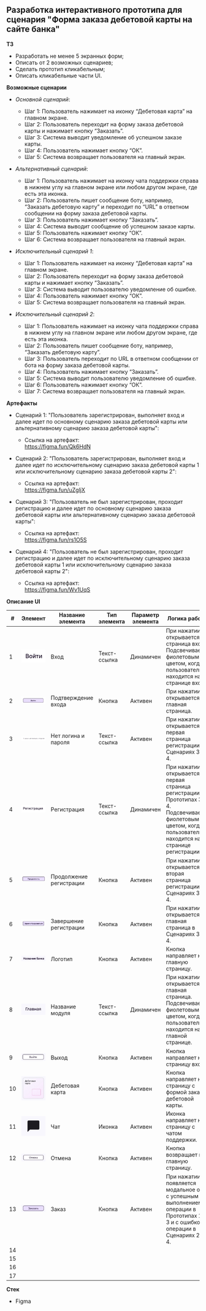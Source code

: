 ## Разработка интерактивного прототипа для сценария "Форма заказа дебетовой карты на сайте банка"

**ТЗ**

- Разработать не менее 5 экранных форм;
- Описать от 2 возможных сценариев;
- Сделать прототип кликабельным;
- Описать кликабельные части UI.

**Возможные сценарии**

- *Основной сценарий*:
   - Шаг 1: Пользователь нажимает на иконку “Дебетовая карта” на главном экране.
   - Шаг 2: Пользователь переходит на форму заказа дебетовой карты и нажимает кнопку “Заказать”.
   - Шаг 3: Система выводит уведомление об успешном заказе карты.
   - Шаг 4: Пользователь нажимает кнопку “ОК”.
   - Шаг 5: Система возвращает пользователя на главный экран.
     
- *Альтернативный сценарий*:
   - Шаг 1: Пользователь нажимает на иконку чата поддержки справа в нижнем углу на главном экране или любом другом экране, где есть эта иконка.
   - Шаг 2: Пользователь пишет сообщение боту, например, “Заказать дебетовую карту” и переходит по “URL” в ответном сообщении на форму заказа дебетовой карты.
   - Шаг 3: Пользователь нажимает кнопку “Заказать”.
   - Шаг 4: Система выводит сообщение об успешном заказе карты.
   - Шаг 5: Пользователь нажимает кнопку “ОК”.
   - Шаг 6: Система возвращает пользователя на главный экран.

- *Исключительный сценарий 1*:
   - Шаг 1: Пользователь нажимает на иконку “Дебетовая карта” на главном экране.
   - Шаг 2: Пользователь переходит на форму заказа дебетовой карты и нажимает кнопку “Заказать”.
   - Шаг 3: Система выводит пользователю уведомление об ошибке.
   - Шаг 4: Пользователь нажимает кнопку “ОК”.
   - Шаг 5: Система возвращает пользователя на главный экран.
 
- *Исключительный сценарий 2*:
   - Шаг 1: Пользователь нажимает на иконку чата поддержки справа в нижнем углу на главном экране или любом другом экране, где есть эта иконка.
   - Шаг 2: Пользователь пишет сообщение боту, например, “Заказать дебетовую карту”.
   - Шаг 3: Пользователь переходит по URL в ответном сообщении от бота на форму заказа дебетовой карты.
   - Шаг 4: Пользователь нажимает кнопку “Заказать”.
   - Шаг 5: Система выводит пользователю уведомление об ошибке.
   - Шаг 6: Пользователь нажимает кнопку “ОК”.
   - Шаг 7: Система возвращает пользователя на главный экран.

**Артефакты**

- Сценарий 1: "Пользователь зарегистрирован, выполняет вход и далее идет по основному сценарию заказа дебетовой карты или альтернативному сценарию заказа дебетовой карты":
   - Ссылка на артефакт:</br>https://figma.fun/Qk6HdN

- Сценарий 2: "Пользователь зарегистрирован, выполняет вход и далее идет по исключительному сценарию заказа дебетовой карты 1 или исключительному сценарию заказа дебетовой карты 2":
   - Ссылка на артефакт:</br>https://figma.fun/uZgljX
   
- Сценарий 3: "Пользователь не был зарегистрирован, проходит регистрацию и далее идет по основному сценарию заказа дебетовой карты или альтернативному сценарию заказа дебетовой карты":
   - Ссылка на артефакт:</br>https://figma.fun/rs1O5S

- Сценарий 4: "Пользователь не был зарегистрирован, проходит регистрацию и далее идет по исключительному сценарию заказа дебетовой карты 1 или исключительному сценарию заказа дебетовой карты 2":
   - Ссылка на артефакт:</br>https://figma.fun/Wv1UqS


**Описание UI**

|#|Элемент|Название элемента|Тип элемента|Параметр элемента|Логика работы|
|-|----------|----------|----------|----------|----------|
|1|![Изображение](1.jpg)|Вход|Текст-ссылка|Динамичен|При нажатии открывается страница входа. Подсвечивается фиолетовым цветом, когда пользователь находится на странице входа.|
|2|![Изображение](2.jpg)|Подтверждение входа|Кнопка|Активен|При нажатии открывается главная страница.|
|3|![Изображение](3.jpg)|Нет логина и пароля|Текст-ссылка|Активен|При нажатии открывается первая страница регистрации в Сценариях 3 и 4.|
|4|![Изображение](4.jpg)|Регистрация|Текст-ссылка|Динамичен|При нажатии открывается первая страница регистрации в Прототипах 3 и 4. Подсвечивается фиолетовым цветом, когда пользователь находится на странице регистрации.|
|5|![Изображение](5.jpg)|Продолжение регистрации|Кнопка|Активен|При нажатии открывается вторая страница регистрации в Сценариях 3 и 4.|
|6|![Изображение](6.jpg)|Завершение регистрации|Кнопка|Активен|При нажатии открывается главная страница в Сценариях 3 и 4.|
|7|![Изображение](7.jpg)|Логотип|Кнопка|Активен|Кнопка направляет на главную страницу.|
|8|![Изображение](8.jpg)|Название модуля|Текст-ссылка|Динамичен|При нажатии открывается главная страница. Подсвечивается фиолетовым цветом, когда пользователь находится на главной странице.|
|9|![Изображение](9.jpg)|Выход|Кнопка|Активен|Кнопка направляет на страницу входа.|
|10|![Изображение](10.jpg)|Дебетовая карта|Кнопка|Активен|Кнопка направляет на страницу с формой заказа дебетовой карты.|
|11|![Изображение](11.jpg)|Чат|Иконка|Активен|Иконка направляет на страницу с чатом поддержки.|
|12|![Изображение](12.jpg)|Отмена|Кнопка|Активен|Кнопка возвращает на главную страницу.|
|13|![Изображение](13.jpg)|Заказ|Кнопка|Активен|При нажатии появляется модальное окно с успешным выполнением операции в Прототипах 1 и 3 и с ошибкой операции в Сценариях 2 и 4.|
|14| 
|15|
|16|
|17|
  
**Стек**
- Figma
